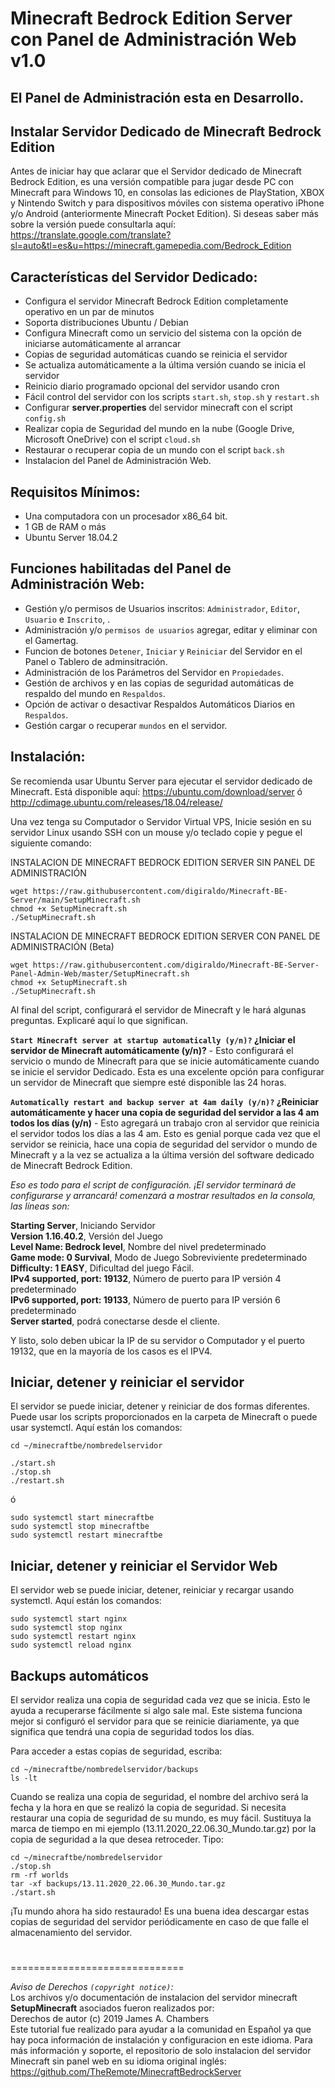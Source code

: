 # Minecraft Bedrock Edition Server con Panel de Administración Web v1.0

## El Panel de Administración esta en Desarrollo.

## Instalar Servidor Dedicado de Minecraft Bedrock Edition

Antes de iniciar hay que aclarar que el Servidor dedicado de Minecraft Bedrock Edition, es una versión compatible para jugar desde PC con Minecraft para Windows 10, en consolas las ediciones de PlayStation, XBOX y Nintendo Switch y para dispositivos móviles con sistema operativo iPhone y/o Android (anteriormente Minecraft Pocket Edition). Si deseas saber más sobre la versión puede consultarla aquí: https://translate.google.com/translate?sl=auto&tl=es&u=https://minecraft.gamepedia.com/Bedrock_Edition

## Características del Servidor Dedicado:
* Configura el servidor Minecraft Bedrock Edition completamente operativo en un par de minutos
* Soporta distribuciones Ubuntu / Debian
* Configura Minecraft como un servicio del sistema con la opción de iniciarse automáticamente al arrancar
* Copias de seguridad automáticas cuando se reinicia el servidor
* Se actualiza automáticamente a la última versión cuando se inicia el servidor
* Reinicio diario programado opcional del servidor usando cron
* Fácil control del servidor con los scripts `start.sh`, `stop.sh` y `restart.sh`
* Configurar **server.properties** del servidor minecraft con el script `config.sh`
* Realizar copia de Seguridad del mundo en la nube (Google Drive, Microsoft OneDrive) con el script `cloud.sh`
* Restaurar o recuperar copia de un mundo con el script `back.sh`
* Instalacion del Panel de Administración Web.

## Requisitos Mínimos:
* Una computadora con un procesador x86_64 bit.
* 1 GB de RAM o más
* Ubuntu Server 18.04.2

## Funciones habilitadas del Panel de Administración Web:
* Gestión y/o permisos de Usuarios inscritos: `Administrador`, `Editor`, `Usuario` e `Inscrito`, .
* Administración y/o `permisos de usuarios` agregar, editar y eliminar con el Gamertag.
* Funcion de botones `Detener`, `Iniciar` y `Reiniciar` del Servidor en el Panel o Tablero de adminsitración.
* Administración de los Parámetros del Servidor en `Propiedades`.
* Gestión de archivos y en las copias de seguridad automáticas de respaldo del mundo en `Respaldos`.
* Opción de activar o desactivar Respaldos Automáticos Diarios en `Respaldos`.
* Gestión cargar o recuperar `mundos` en el servidor.


## Instalación:

Se recomienda usar Ubuntu Server para ejecutar el servidor dedicado de Minecraft. Está disponible aquí: https://ubuntu.com/download/server ó http://cdimage.ubuntu.com/releases/18.04/release/

Una vez tenga su Computador o Servidor Virtual VPS, Inicie sesión en su servidor Linux usando SSH con un mouse y/o teclado copie y pegue el siguiente comando:

INSTALACION DE MINECRAFT BEDROCK EDITION SERVER SIN PANEL DE ADMINISTRACIÓN

```
wget https://raw.githubusercontent.com/digiraldo/Minecraft-BE-Server/main/SetupMinecraft.sh
chmod +x SetupMinecraft.sh
./SetupMinecraft.sh
```

INSTALACION DE MINECRAFT BEDROCK EDITION SERVER CON PANEL DE ADMINISTRACIÓN (Beta)

```
wget https://raw.githubusercontent.com/digiraldo/Minecraft-BE-Server-Panel-Admin-Web/master/SetupMinecraft.sh
chmod +x SetupMinecraft.sh
./SetupMinecraft.sh
```

Al final del script, configurará el servidor de Minecraft y le hará algunas preguntas. Explicaré aquí lo que significan.

**`Start Minecraft server at startup automatically (y/n)?` ¿Iniciar el servidor de Minecraft automáticamente (y/n)?** - Esto configurará el servicio o mundo de Minecraft para que se inicie automáticamente cuando se inicie el servidor Dedicado. Esta es una excelente opción para configurar un servidor de Minecraft que siempre esté disponible las 24 horas.

**`Automatically restart and backup server at 4am daily (y/n)?` ¿Reiniciar automáticamente y hacer una copia de seguridad del servidor a las 4 am todos los días (y/n)** - Esto agregará un trabajo cron al servidor que reinicia el servidor todos los días a las 4 am. Esto es genial porque cada vez que el servidor se reinicia, hace una copia de seguridad del servidor o mundo de Minecraft y a la vez se actualiza a la última versión del software dedicado de Minecraft Bedrock Edition.


*Eso es todo para el script de configuración. ¡El servidor terminará de configurarse y arrancará! comenzará a mostrar resultados en la consola, las líneas son:*

**Starting Server**, Iniciando Servidor  
**Version 1.16.40.2**, Versión del Juego  
**Level Name: Bedrock level**, Nombre del nivel predeterminado  
**Game mode: 0 Survival**, Modo de Juego Sobreviviente predeterminado  
**Difficulty: 1 EASY**, Dificultad del juego Fácil.  
**IPv4 supported, port: 19132**, Número de puerto para IP versión 4 predeterminado  
**IPv6 supported, port: 19133**, Número de puerto para IP versión 6 predeterminado  
**Server started**, podrá conectarse desde el cliente.

Y listo, solo deben ubicar la IP de su servidor o Computador y el puerto 19132, que en la mayoría de los casos es el IPV4.

## Iniciar, detener y reiniciar el servidor
El servidor se puede iniciar, detener y reiniciar de dos formas diferentes. Puede usar los scripts proporcionados en la carpeta de Minecraft o puede usar systemctl. Aquí están los comandos:

```
cd ~/minecraftbe/nombredelservidor

./start.sh  
./stop.sh  
./restart.sh
```

ó

```
sudo systemctl start minecraftbe  
sudo systemctl stop minecraftbe  
sudo systemctl restart minecraftbe
```

## Iniciar, detener y reiniciar el Servidor Web
El servidor web se puede iniciar, detener, reiniciar y recargar usando systemctl. Aquí están los comandos:

```
sudo systemctl start nginx 
sudo systemctl stop nginx 
sudo systemctl restart nginx
sudo systemctl reload nginx
```

## Backups automáticos
El servidor realiza una copia de seguridad cada vez que se inicia. Esto le ayuda a recuperarse fácilmente si algo sale mal. Este sistema funciona mejor si configuró el servidor para que se reinicie diariamente, ya que significa que tendrá una copia de seguridad todos los días.

Para acceder a estas copias de seguridad, escriba:

```
cd ~/minecraftbe/nombredelservidor/backups  
ls -lt
```


Cuando se realiza una copia de seguridad, el nombre del archivo será la fecha y la hora en que se realizó la copia de seguridad. Si necesita restaurar una copia de seguridad de su mundo, es muy fácil. Sustituya la marca de tiempo en mi ejemplo (13.11.2020_22.06.30_Mundo.tar.gz) por la copia de seguridad a la que desea retroceder. Tipo:

```
cd ~/minecraftbe/nombredelservidor  
./stop.sh  
rm -rf worlds  
tar -xf backups/13.11.2020_22.06.30_Mundo.tar.gz
./start.sh
```

¡Tu mundo ahora ha sido restaurado! Es una buena idea descargar estas copias de seguridad del servidor periódicamente en caso de que falle el almacenamiento del servidor.

#
#
#
#
#
#
#
#
==============================

*Aviso de Derechos `(copyright notice)`:*  
Los archivos y/o documentación de instalacion del servidor minecraft **SetupMinecraft** asociados fueron realizados por:  
Derechos de autor (c) 2019 James A. Chambers  
Este tutorial fue realizado para ayudar a la comunidad en Español ya que hay poca información de instalación y configuracion en este idioma. Para más información y soporte, el repositorio de solo instalacion del servidor Minecraft sin panel web en su idioma original inglés: https://github.com/TheRemote/MinecraftBedrockServer
